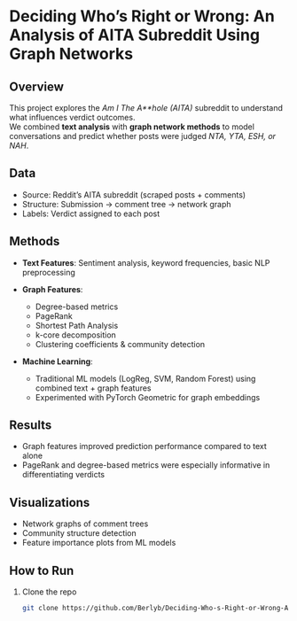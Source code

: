 # Deciding Who’s Right or Wrong: An Analysis of AITA Subreddit Using Graph Networks

## Overview
This project explores the *Am I The A\*\*hole (AITA)* subreddit to understand what influences verdict outcomes.  
We combined **text analysis** with **graph network methods** to model conversations and predict whether posts were judged *NTA, YTA, ESH, or NAH*.  

## Data
- Source: Reddit’s AITA subreddit (scraped posts + comments)  
- Structure: Submission → comment tree → network graph  
- Labels: Verdict assigned to each post  

##  Methods
- **Text Features**: Sentiment analysis, keyword frequencies, basic NLP preprocessing  
- **Graph Features**:  
  - Degree-based metrics  
  - PageRank  
  - Shortest Path Analysis  
  - k-core decomposition  
  - Clustering coefficients & community detection  

- **Machine Learning**:  
  - Traditional ML models (LogReg, SVM, Random Forest) using combined text + graph features  
  - Experimented with PyTorch Geometric for graph embeddings  

## Results
- Graph features improved prediction performance compared to text alone  
- PageRank and degree-based metrics were especially informative in differentiating verdicts  

## Visualizations
- Network graphs of comment trees  
- Community structure detection  
- Feature importance plots from ML models  

## How to Run
1. Clone the repo  
   ```bash
   git clone https://github.com/Berlyb/Deciding-Who-s-Right-or-Wrong-An-analysis-of-AITA-subreddit-using-graph-networks.git
